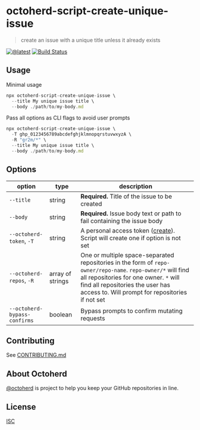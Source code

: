# octoherd-script-create-unique-issue

> create an issue with a unique title unless it already exists

[![@latest](https://img.shields.io/npm/v/octoherd-script-create-unique-issue.svg)](https://www.npmjs.com/package/octoherd-script-create-unique-issue)
[![Build Status](https://github.com/gr2m/octoherd-script-create-unique-issue/workflows/Test/badge.svg)](https://github.com/gr2m/octoherd-script-create-unique-issue/actions?query=workflow%3ATest+branch%3Amain)

## Usage

Minimal usage

```js
npx octoherd-script-create-unique-issue \
  --title My unique issue title \
  --body ./path/to/my-body.md
```

Pass all options as CLI flags to avoid user prompts

```js
npx octoherd-script-create-unique-issue \
  -T ghp_0123456789abcdefghjklmnopqrstuvwxyzA \
  -R "gr2m/*" \
  --title My unique issue title \
  --body ./path/to/my-body.md
```

## Options

| option                       | type             | description                                                                                                                                                                                                                                 |
| ---------------------------- | ---------------- | ------------------------------------------------------------------------------------------------------------------------------------------------------------------------------------------------------------------------------------------- |
| `--title`                    | string           | **Required.** Title of the issue to be created                                                                                                                                                                                              |
| `--body`                     | string           | **Required.** Issue body text or path to fail containing the issue body                                                                                                                                                                     |
| `--octoherd-token`, `-T`     | string           | A personal access token ([create](https://github.com/settings/tokens/new?scopes=repo)). Script will create one if option is not set                                                                                                         |
| `--octoherd-repos`, `-R`     | array of strings | One or multiple space-separated repositories in the form of `repo-owner/repo-name`. `repo-owner/*` will find all repositories for one owner. `*` will find all repositories the user has access to. Will prompt for repositories if not set |
| `--octoherd-bypass-confirms` | boolean          | Bypass prompts to confirm mutating requests                                                                                                                                                                                                 |

## Contributing

See [CONTRIBUTING.md](CONTRIBUTING.md)

## About Octoherd

[@octoherd](https://github.com/octoherd/) is project to help you keep your GitHub repositories in line.

## License

[ISC](LICENSE.md)
